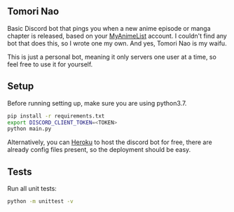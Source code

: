 
## Tomori Nao

Basic Discord bot that pings you when a new anime episode or manga chapter is released, based on your [MyAnimeList](https://myanimelist.net/) account. I couldn't find any bot that does this, so I wrote one my own.
And yes, Tomori Nao is my waifu.

This is just a personal bot, meaning it only servers one user at a time, so feel free to use it for yourself.

## Setup

Before running setting up, make sure you are using python3.7.

```bash
pip install -r requirements.txt
export DISCORD_CLIENT_TOKEN=<TOKEN>
python main.py
```

Alternatively, you can [Heroku](https://www.heroku.com/) to host the discord bot for free, there are already config files present, so the deployment should be easy.

## Tests

Run all unit tests:
```bash
python -m unittest -v
```
